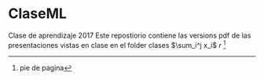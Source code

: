 # ClaseML
Clase de aprendizaje 2017
Este repostiorio contiene las versions pdf de las presentaciones vistas en clase en el folder clases
$\sum_i^j x_i$ $r$ [^1]

[^1]: pie de pagina
